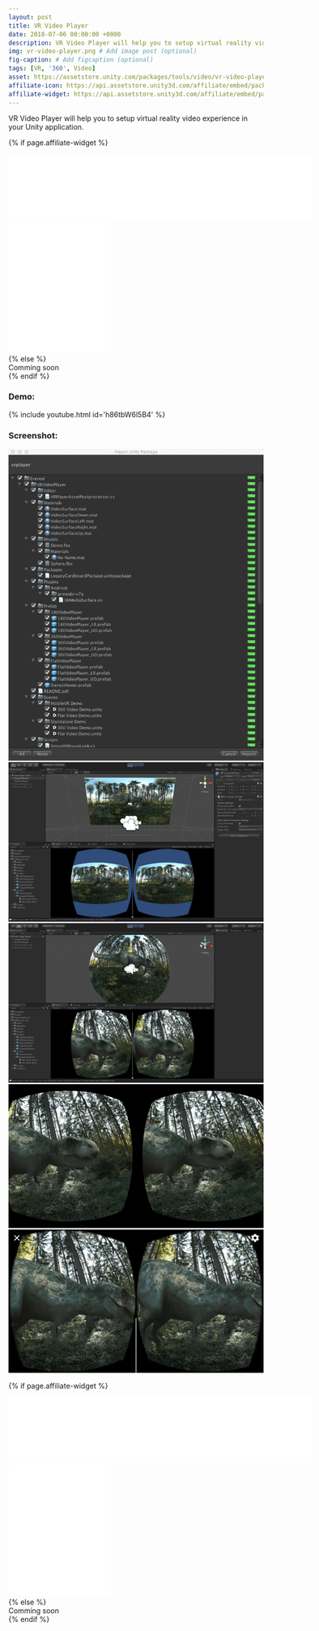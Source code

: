 ```yaml
---
layout: post
title: VR Video Player
date: 2018-07-06 00:00:00 +0000
description: VR Video Player will help you to setup virtual reality video experience in your Unity application. # Add post description (optional)
img: vr-video-player.png # Add image post (optional)
fig-caption: # Add figcaption (optional)
tags: [VR, '360', Video]
asset: https://assetstore.unity.com/packages/tools/video/vr-video-player-82597
affiliate-icon: https://api.assetstore.unity3d.com/affiliate/embed/package/82597/icon
affiliate-widget: https://api.assetstore.unity3d.com/affiliate/embed/package/82597/widget
---
```


VR Video Player will help you to setup virtual reality video experience in your Unity application.

{% if page.affiliate-widget %}
<div class="widget-display">
  <iframe src="{{page.affiliate-widget}}-wide-light" style="width:600px; height:130px; border:0px;"></iframe>
</div>
<div class="widget-display-mobile">
  <iframe src="{{page.affiliate-widget}}-light" style="width:202px; height:260px; border:0px;"></iframe>
</div>
{% else %}
<div class="project-link">Comming soon</div>
{% endif %}

### Demo:
{% include youtube.html id='h86tbW6l5B4' %}

### Screenshot:
![VR Video Player Screenshot 1](/assets/img/vr-video-player-1.png)
![VR Video Player Screenshot 2](/assets/img/vr-video-player-2.png)
![VR Video Player Screenshot 3](/assets/img/vr-video-player-3.png)
![VR Video Player Screenshot 4](/assets/img/vr-video-player-4.png)
![VR Video Player Screenshot 5](/assets/img/vr-video-player-5.png)

{% if page.affiliate-widget %}
<div class="widget-display">
  <iframe src="{{page.affiliate-widget}}-wide" style="width:600px; height:130px; border:0px;"></iframe>
</div>
<div class="widget-display-mobile">
  <iframe src="{{page.affiliate-widget}}" style="width:202px; height:260px; border:0px;"></iframe>
</div>
{% else %}
<div class="project-link">Comming soon</div>
{% endif %}